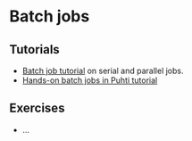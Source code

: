 # Batch jobs

## Tutorials
* [Batch job tutorial](batch_jobs_tutorial.md) on serial and parallel jobs.
* [Hands-on batch jobs in Puhti tutorial](https://docs.csc.fi/support/tutorials/cmdline-handson/)

## Exercises
* ...

